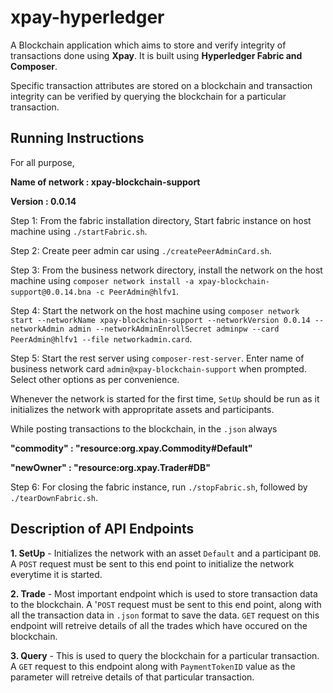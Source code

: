 # xpay-hyperledger

A Blockchain application which aims to store and verify integrity of transactions done using <b>Xpay</b>.
It is built using <b>Hyperledger Fabric and Composer</b>.

Specific transaction attributes are stored on a blockchain and transaction integrity can be verified by querying the blockchain for a particular transaction.

## Running Instructions 
For all purpose,

<b>Name of network : xpay-blockchain-support</b>

<b>Version : 0.0.14</b>

Step 1: From the fabric installation directory, Start fabric instance on host machine using `./startFabric.sh`.

Step 2: Create peer admin car using `./createPeerAdminCard.sh`.

Step 3: From the business network directory, install the network on the host machine using `composer network install -a xpay-blockchain-support@0.0.14.bna -c PeerAdmin@hlfv1`.

Step 4: Start the network on the host machine using `composer network start --networkName xpay-blockchain-support --networkVersion 0.0.14 --networkAdmin admin --networkAdminEnrollSecret adminpw --card PeerAdmin@hlfv1 --file networkadmin.card`.

Step 5: Start the rest server using `composer-rest-server`. Enter name of business network card `admin@xpay-blockchain-support` when prompted. Select other options as per convenience.

Whenever the network is started for the first time, `SetUp` should be run as it initializes the network with appropritate assets and participants.

While posting transactions to the blockchain, in the `.json` always

<b>"commodity" : "resource:org.xpay.Commodity#Default"</b>

<b>"newOwner" : "resource:org.xpay.Trader#DB" </b>

Step 6: For closing the fabric instance, run `./stopFabric.sh`, followed by `./tearDownFabric.sh`.

## Description of API Endpoints

<b>1. SetUp</b> - Initializes the network with an asset `Default` and a participant `DB`. A `POST` request must be sent to this end point to initialize the network everytime it is started.

<b>2. Trade</b> - Most important endpoint which is used to store transaction data to the blockchain. A '`POST` request must be sent to this end point, along with all the transaction data in `.json` format to save the data. `GET` request on this endpoint will retreive details of all the trades which have occured on the blockchain.

<b>3. Query</b> - This is used to query the blockchain for a particular transaction. A `GET` request to this endpoint along with `PaymentTokenID` value as the parameter will retreive details of that particular transaction.
